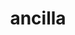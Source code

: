 ---
title: ancilla
meaning: slave-woman, slave
ch: [six, 7r]
pos: noun
stem: ancill
genend: ae
abbgender: f.
abbgender2: fem.
gender: feminine
declension: first
derivative: ancillary
six: y
---